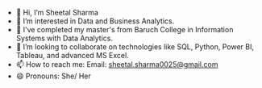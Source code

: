- 👋 Hi, I’m Sheetal Sharma
- 👀 I’m interested in Data and Business Analytics.
- 🌱 I've completed my master's from Baruch College in Information Systems with Data Analytics.
- 💞️ I’m looking to collaborate on technologies like SQL, Python, Power BI, Tableau, and advanced MS Excel.
- 📫 How to reach me: Email: sheetal.sharma0025@gmail.com
- 😄 Pronouns: She/ Her
<!---
sheetalsharma0025/sheetalsharma0025 is a ✨ special ✨ repository because its `README.md` (this file) appears on your GitHub profile.
You can click the Preview link to take a look at your changes.
--->
